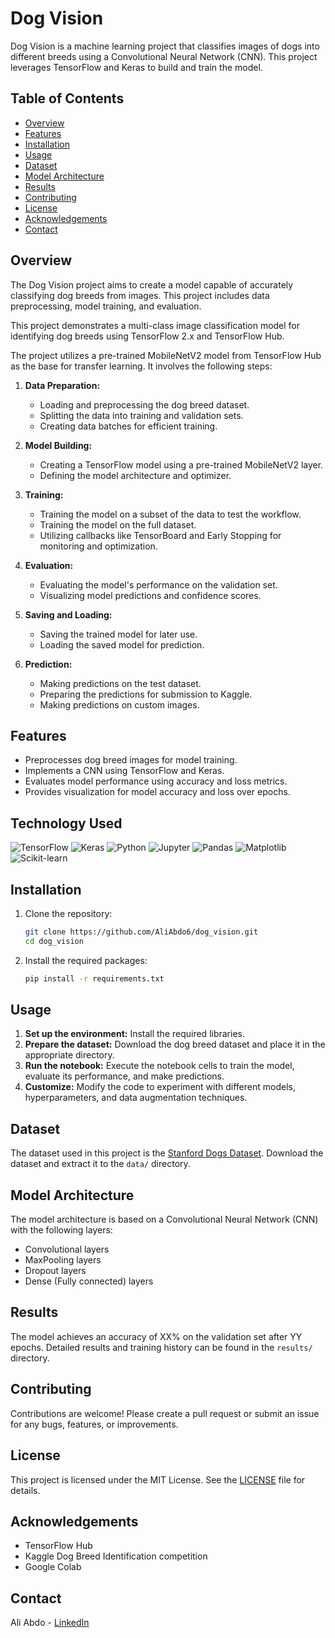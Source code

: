 

# Dog Vision

Dog Vision is a machine learning project that classifies images of dogs into different breeds using a Convolutional Neural Network (CNN). This project leverages TensorFlow and Keras to build and train the model.

## Table of Contents

- [Overview](#overview)
- [Features](#features)
- [Installation](#installation)
- [Usage](#usage)
- [Dataset](#dataset)
- [Model Architecture](#model-architecture)
- [Results](#results)
- [Contributing](#contributing)
- [License](#license)
- [Acknowledgements](#acknowledgements)
- [Contact](#contact)

## Overview

The Dog Vision project aims to create a model capable of accurately classifying dog breeds from images. This project includes data preprocessing, model training, and evaluation.

This project demonstrates a multi-class image classification model for identifying dog breeds using TensorFlow 2.x and TensorFlow Hub.

The project utilizes a pre-trained MobileNetV2 model from TensorFlow Hub as the base for transfer learning. It involves the following steps:

1. **Data Preparation:**
   - Loading and preprocessing the dog breed dataset.
   - Splitting the data into training and validation sets.
   - Creating data batches for efficient training.

2. **Model Building:**
   - Creating a TensorFlow model using a pre-trained MobileNetV2 layer.
   - Defining the model architecture and optimizer.

3. **Training:**
   - Training the model on a subset of the data to test the workflow.
   - Training the model on the full dataset.
   - Utilizing callbacks like TensorBoard and Early Stopping for monitoring and optimization.

4. **Evaluation:**
   - Evaluating the model's performance on the validation set.
   - Visualizing model predictions and confidence scores.

5. **Saving and Loading:**
   - Saving the trained model for later use.
   - Loading the saved model for prediction.

6. **Prediction:**
   - Making predictions on the test dataset.
   - Preparing the predictions for submission to Kaggle.
   - Making predictions on custom images.

## Features

- Preprocesses dog breed images for model training.
- Implements a CNN using TensorFlow and Keras.
- Evaluates model performance using accuracy and loss metrics.
- Provides visualization for model accuracy and loss over epochs.

## Technology Used

![TensorFlow](https://img.shields.io/badge/TensorFlow-%2302569B.svg?style=for-the-badge&logo=tensorflow&logoColor=white)
![Keras](https://img.shields.io/badge/Keras-%23D00000.svg?style=for-the-badge&logo=keras&logoColor=white)
![Python](https://img.shields.io/badge/Python-%2314354C.svg?style=for-the-badge&logo=python&logoColor=white)
![Jupyter](https://img.shields.io/badge/Jupyter-%23F37626.svg?style=for-the-badge&logo=jupyter&logoColor=white)
![Pandas](https://img.shields.io/badge/Pandas-%23150458.svg?style=for-the-badge&logo=pandas&logoColor=white)
![Matplotlib](https://img.shields.io/badge/Matplotlib-%23ffffff.svg?style=for-the-badge&logo=matplotlib&logoColor=black)
![Scikit-learn](https://img.shields.io/badge/Scikit--learn-%23F7931E.svg?style=for-the-badge&logo=scikit-learn&logoColor=white)

## Installation

1. Clone the repository:
   ```bash
   git clone https://github.com/AliAbdo6/dog_vision.git
   cd dog_vision
   ```

2. Install the required packages:
   ```bash
   pip install -r requirements.txt
   ```

## Usage

1. **Set up the environment:** Install the required libraries.
2. **Prepare the dataset:** Download the dog breed dataset and place it in the appropriate directory.
3. **Run the notebook:** Execute the notebook cells to train the model, evaluate its performance, and make predictions.
4. **Customize:** Modify the code to experiment with different models, hyperparameters, and data augmentation techniques.

## Dataset

The dataset used in this project is the [Stanford Dogs Dataset](http://vision.stanford.edu/aditya86/ImageNetDogs/). Download the dataset and extract it to the `data/` directory.

## Model Architecture

The model architecture is based on a Convolutional Neural Network (CNN) with the following layers:

- Convolutional layers
- MaxPooling layers
- Dropout layers
- Dense (Fully connected) layers

## Results

The model achieves an accuracy of XX% on the validation set after YY epochs. Detailed results and training history can be found in the `results/` directory.

## Contributing

Contributions are welcome! Please create a pull request or submit an issue for any bugs, features, or improvements.

## License

This project is licensed under the MIT License. See the [LICENSE](LICENSE) file for details.

## Acknowledgements

- TensorFlow Hub
- Kaggle Dog Breed Identification competition
- Google Colab

## Contact

Ali Abdo - [LinkedIn](https://www.linkedin.com/in/aliabdo6/)

